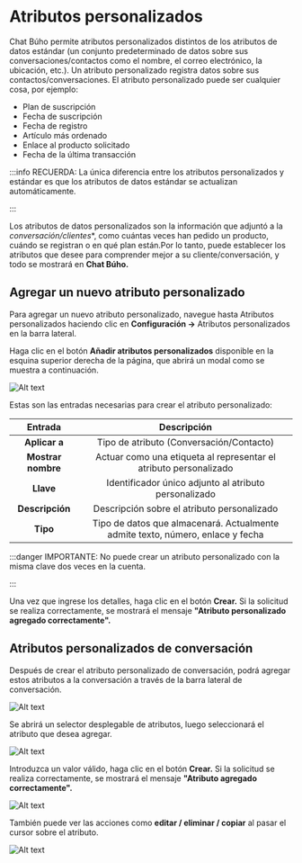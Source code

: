 # Atributos personalizados

Chat Búho permite atributos personalizados distintos de los atributos de datos estándar (un conjunto predeterminado de datos sobre sus conversaciones/contactos como el nombre, el correo electrónico, la ubicación, etc.). Un atributo personalizado registra datos sobre sus contactos/conversaciones. El atributo personalizado puede ser cualquier cosa, por ejemplo:
* Plan de suscripción
* Fecha de suscripción
* Fecha de registro
* Artículo más ordenado
* Enlace al producto solicitado
* Fecha de la última transacción

:::info RECUERDA:
La única diferencia entre los atributos personalizados y estándar es que los atributos de datos estándar se actualizan automáticamente.

:::

Los atributos de datos personalizados son la información que adjuntó a la *conversación/clientes**, como cuántas veces han pedido un producto, cuándo se registran o en qué plan están.Por lo tanto, puede establecer los atributos que desee para comprender mejor a su cliente/conversación, y todo se mostrará en **Chat Búho.**

## Agregar un nuevo atributo personalizado
Para agregar un nuevo atributo personalizado, navegue hasta Atributos personalizados haciendo clic en **Configuración ->**  Atributos personalizados en la barra lateral.

Haga clic en el botón **Añadir atributos personalizados** disponible en la esquina superior derecha de la página, que abrirá un modal como se muestra a continuación.

![Alt text](img/Atributos-personalizados_01.jpg)

Estas son las entradas necesarias para crear el atributo personalizado:

|     Entrada    	|                                   Descripción                                  	|
|:--------------:	|:------------------------------------------------------------------------------:	|
| **Aplicar a**      	| Tipo de atributo (Conversación/Contacto)                                       	|
| **Mostrar nombre** 	| Actuar como una etiqueta al representar el atributo personalizado              	|
| **Llave**          	| Identificador único adjunto al atributo personalizado                          	|
| **Descripción**    	| Descripción sobre el atributo personalizado                                    	|
| **Tipo**           	| Tipo de datos que almacenará. Actualmente admite texto, número, enlace y fecha 	|

:::danger IMPORTANTE:
No puede crear un atributo personalizado con la misma clave dos veces en la cuenta.

:::

Una vez que ingrese los detalles, haga clic en el botón **Crear.** Si la solicitud se realiza correctamente, se mostrará el mensaje **"Atributo personalizado agregado correctamente".**

## Atributos personalizados de conversación
Después de crear el atributo personalizado de conversación, podrá agregar estos atributos a la conversación a través de la barra lateral de conversación.

![Alt text](img/Atributos-personalizados_02.jpg)

Se abrirá un selector desplegable de atributos, luego seleccionará el atributo que desea agregar.

![Alt text](img/Atributos-personalizados_03.jpg)

Introduzca un valor válido, haga clic en el botón **Crear.** Si la solicitud se realiza correctamente, se mostrará el mensaje **"Atributo agregado correctamente".**

![Alt text](img/Atributos-personalizados_04.jpg)

También puede ver las acciones como **editar / eliminar / copiar** al pasar el cursor sobre el atributo.

![Alt text](img/Atributos-personalizados_05.jpg)